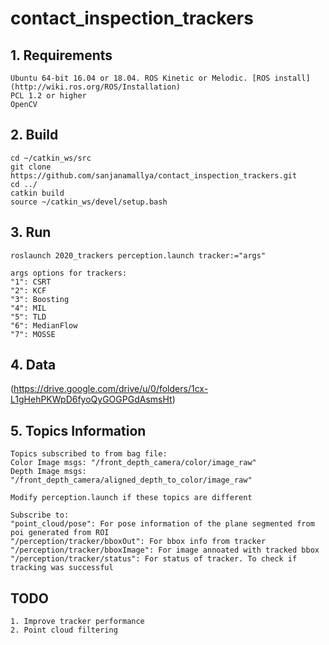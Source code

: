 # contact_inspection_trackers

## 1. Requirements
    Ubuntu 64-bit 16.04 or 18.04. ROS Kinetic or Melodic. [ROS install](http://wiki.ros.org/ROS/Installation)
    PCL 1.2 or higher
    OpenCV  
  
## 2. Build 
    cd ~/catkin_ws/src
    git clone https://github.com/sanjanamallya/contact_inspection_trackers.git
    cd ../
    catkin build
    source ~/catkin_ws/devel/setup.bash
## 3. Run 
    roslaunch 2020_trackers perception.launch tracker:="args"    
    
    args options for trackers:
    "1": CSRT
    "2": KCF
    "3": Boosting
    "4": MIL
    "5": TLD
    "6": MedianFlow
    "7": MOSSE
## 4. Data 
(https://drive.google.com/drive/u/0/folders/1cx-L1gHehPKWpD6fyoQyGOGPGdAsmsHt)

## 5. Topics Information 

    Topics subscribed to from bag file:
    Color Image msgs: "/front_depth_camera/color/image_raw"
    Depth Image msgs: "/front_depth_camera/aligned_depth_to_color/image_raw"

    Modify perception.launch if these topics are different

    Subscribe to:
    "point_cloud/pose": For pose information of the plane segmented from poi generated from ROI
    "/perception/tracker/bboxOut": For bbox info from tracker
    "/perception/tracker/bboxImage": For image annoated with tracked bbox
    "/perception/tracker/status": For status of tracker. To check if tracking was successful 


## TODO
    1. Improve tracker performance
    2. Point cloud filtering
    
